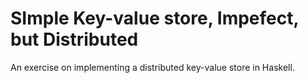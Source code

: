 #  SImple Key-value store, Impefect, but Distributed 

An exercise on implementing a distributed key-value store in Haskell.
